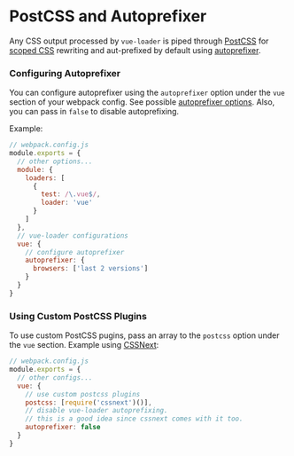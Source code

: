 # PostCSS and Autoprefixer

Any CSS output processed by `vue-loader` is piped through [PostCSS](https://github.com/postcss/postcss) for [scoped CSS](../features/scoped-css.md) rewriting and aut-prefixed by default using [autoprefixer](https://github.com/postcss/autoprefixer).

### Configuring Autoprefixer

You can configure autoprefixer using the `autoprefixer` option under the `vue` section of your webpack config. See possible [autoprefixer options](https://github.com/postcss/autoprefixer#options). Also, you can pass in `false` to disable autoprefixing.

Example:

``` js
// webpack.config.js
module.exports = {
  // other options...
  module: {
    loaders: [
      {
        test: /\.vue$/,
        loader: 'vue'
      }
    ]
  },
  // vue-loader configurations
  vue: {
    // configure autoprefixer
    autoprefixer: {
      browsers: ['last 2 versions']
    }
  }
}
```

### Using Custom PostCSS Plugins

To use custom PostCSS pugins, pass an array to the `postcss` option under the `vue` section. Example using [CSSNext](http://cssnext.io/):

``` js
// webpack.config.js
module.exports = {
  // other configs...
  vue: {
    // use custom postcss plugins
    postcss: [require('cssnext')()],
    // disable vue-loader autoprefixing.
    // this is a good idea since cssnext comes with it too.
    autoprefixer: false
  }
}
```
